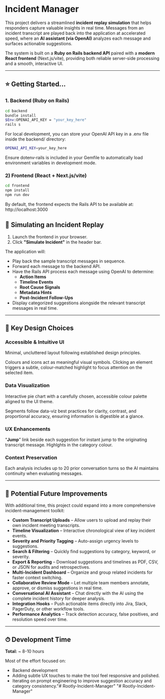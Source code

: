# Incident Manager

This project delivers a streamlined **incident replay simulation** that helps responders capture valuable insights in real time. Messages from an incident transcript are played back into the application at accelerated speed, where an **AI assistant (via OpenAI)** analyzes each message and surfaces actionable suggestions.

The system is built on a **Ruby on Rails backend API** paired with a **modern React frontend** (Next.js/vite), providing both reliable server-side processing and a smooth, interactive UI.

---

## ⭐ Getting Started...

### 1. Backend (Ruby on Rails)

```bash
cd backend
bundle install
$Env:OPENAI_API_KEY = "your_key_here"
rails s
```
For local development, you can store your OpenAI API key in a .env file inside the backend/ directory:

```bash
OPENAI_API_KEY=your_key_here
```
Ensure dotenv-rails is included in your Gemfile to automatically load environment variables in development mode.

### 2) Frontend (React + Next.js/vite)
```bash
cd frontend
npm install
npm run dev
```
By default, the frontend expects the Rails API to be available at:
http://localhost:3000

## 🔁 Simulating an Incident Replay
1. Launch the frontend in your browser.  
2. Click **"Simulate Incident"** in the header bar.

The application will:

- Play back the sample transcript messages in sequence.  
- Forward each message to the backend API.  
- Have the Rails API process each message using OpenAI to determine:  
  - **Action Items**  
  - **Timeline Events**  
  - **Root Cause Signals**  
  - **Metadata Hints**  
  - **Post-Incident Follow-Ups**  
- Display categorized suggestions alongside the relevant transcript messages in real time.

---

## 🧠 Key Design Choices

### Accessible & Intuitive UI  
Minimal, uncluttered layout following established design principles.  

Colours and icons act as meaningful visual symbols. Clicking an element triggers a subtle, colour-matched highlight to focus attention on the selected item.

### Data Visualization  
Interactive pie chart with a carefully chosen, accessible colour palette aligned to the UI theme.  

Segments follow data-viz best practices for clarity, contrast, and proportional accuracy, ensuring information is digestible at a glance.

### UX Enhancements  
“**Jump**” link beside each suggestion for instant jump to the originating transcript message. Highlghts in the category colour.

### Context Preservation  
Each analysis includes up to 20 prior conversation turns so the AI maintains continuity when evaluating messages.

---

## 📌 Potential Future Improvements

With additional time, this project could expand into a more comprehensive incident-management toolkit:

- **Custom Transcript Uploads** – Allow users to upload and replay their own incident meeting transcripts.  
- **Timeline Visualization** – Interactive chronological view of key incident events.  
- **Severity and Priority Tagging** – Auto-assign urgency levels to suggestions.  
- **Search & Filtering** – Quickly find suggestions by category, keyword, or severity.  
- **Export & Reporting** – Download suggestions and timelines as PDF, CSV, or JSON for audits and retrospectives.  
- **Multi-Incident Dashboard** – Organize and group related incidents for faster context switching.  
- **Collaborative Review Mode** – Let multiple team members annotate, approve, or dismiss suggestions in real time.  
- **Conversational AI Assistant** – Chat directly with the AI using the complete incident history for deeper analysis.  
- **Integration Hooks** – Push actionable items directly into Jira, Slack, PagerDuty, or other workflow tools.  
- **Performance Analytics** – Track detection accuracy, false positives, and resolution speed over time.

---

## ⏱ Development Time

**Total:** ~ 8-10 hours  

Most of the effort focused on:

- Backend development 
- Adding subtle UX touches to make the tool feel responsive and polished.  
- Iterating on prompt engineering to improve suggestion accuracy and category consistency."# Rootly-Incident-Manager" 
"# Rootly-Incident-Manager" 
